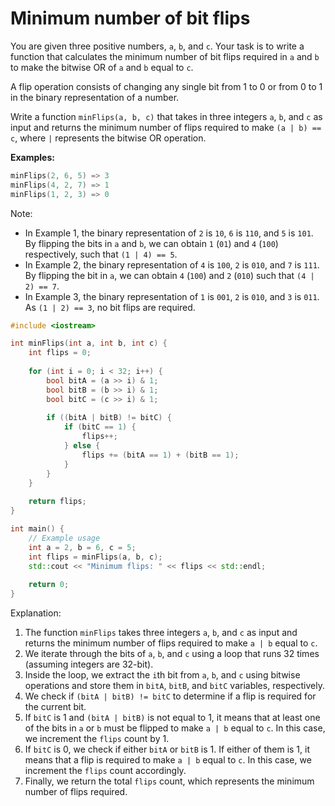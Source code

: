 # Minimum number of bit flips

You are given three positive numbers, `a`, `b`, and `c`. Your task is to write a function that calculates the minimum number of bit flips required in `a` and `b` to make the bitwise OR of `a` and `b` equal to `c`.

A flip operation consists of changing any single bit from 1 to 0 or from 0 to 1 in the binary representation of a number.

Write a function `minFlips(a, b, c)` that takes in three integers `a`, `b`, and `c` as input and returns the minimum number of flips required to make `(a | b) == c`, where `|` represents the bitwise OR operation.

**Examples:**

```cpp
minFlips(2, 6, 5) => 3
minFlips(4, 2, 7) => 1
minFlips(1, 2, 3) => 0
```

Note:

* In Example 1, the binary representation of `2` is `10`, `6` is `110`, and `5` is `101`. By flipping the bits in `a` and `b`, we can obtain `1` (`01`) and `4` (`100`) respectively, such that `(1 | 4) == 5`.
* In Example 2, the binary representation of `4` is `100`, `2` is `010`, and `7` is `111`. By flipping the bit in `a`, we can obtain `4` (`100`) and `2` (`010`) such that `(4 | 2) == 7`.
* In Example 3, the binary representation of `1` is `001`, `2` is `010`, and `3` is `011`. As `(1 | 2) == 3`, no bit flips are required.

```cpp
#include <iostream>

int minFlips(int a, int b, int c) {
    int flips = 0;
    
    for (int i = 0; i < 32; i++) {
        bool bitA = (a >> i) & 1;
        bool bitB = (b >> i) & 1;
        bool bitC = (c >> i) & 1;
        
        if ((bitA | bitB) != bitC) {
            if (bitC == 1) {
                flips++;
            } else {
                flips += (bitA == 1) + (bitB == 1);
            }
        }
    }
    
    return flips;
}

int main() {
    // Example usage
    int a = 2, b = 6, c = 5;
    int flips = minFlips(a, b, c);
    std::cout << "Minimum flips: " << flips << std::endl;
    
    return 0;
}

```

Explanation:

1. The function `minFlips` takes three integers `a`, `b`, and `c` as input and returns the minimum number of flips required to make `a | b` equal to `c`.
2. We iterate through the bits of `a`, `b`, and `c` using a loop that runs 32 times (assuming integers are 32-bit).
3. Inside the loop, we extract the `i`th bit from `a`, `b`, and `c` using bitwise operations and store them in `bitA`, `bitB`, and `bitC` variables, respectively.
4. We check if `(bitA | bitB) != bitC` to determine if a flip is required for the current bit.
5. If `bitC` is 1 and `(bitA | bitB)` is not equal to 1, it means that at least one of the bits in `a` or `b` must be flipped to make `a | b` equal to `c`. In this case, we increment the `flips` count by 1.
6. If `bitC` is 0, we check if either `bitA` or `bitB` is 1. If either of them is 1, it means that a flip is required to make `a | b` equal to `c`. In this case, we increment the `flips` count accordingly.
7. Finally, we return the total `flips` count, which represents the minimum number of flips required.
